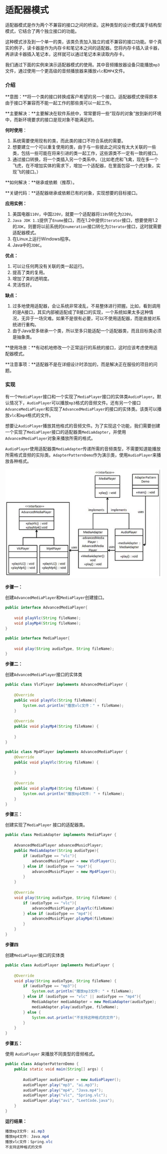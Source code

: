 # 适配器模式

适配器模式是作为两个不兼容的接口之间的桥梁。这种类型的设计模式属于结构型模式，它结合了两个独立接口的功能。

这种模式涉及到一个单一的类，该类负责加入独立的或不兼容的接口功能。举个真实的例子，读卡器是作为内存卡和笔记本之间的适配器。您将内存卡插入读卡器，再讲读卡器插入笔记本，这样就可以通过笔记本来读取内存卡。

我们通过下面的实例来演示适配器模式的使用。其中音频播放器设备只能播放`mp3`文件，通过使用一个更高级的音频播放器来播放`vlc`和`MP4`文件。

### 介绍

**意图：**将一个类的接口转换成客户希望的另一个接口。适配器模式使得原本由于接口不兼容而不能一起工作的那些类可以一起工作。

**主要解决：**主要解决在软件系统中，常常要将一些“现存的对象”放到新的环境中，而新环境要求的接口是现对象不能满足的。

**何时使用**：

1. 系统需要使用现有的类，而此类的接口不符合系统的需要。
2. 想要建立一个可以重复使用的类，由于与一些彼此之间没有太大关联的一些类，包括一些可能在将来引进的类一起工作，这些源类不一定有一致的接口。
3. 通过接口转换，将一个类插入另一个类系中。（比如老虎和飞禽，现在多一个飞虎，在不增加实体的需求下，增加一个适配器，在里面包容一个虎对象，实现飞的接口。）

**如何解决：**继承或依赖（推荐）。

**关键代码：**适配器继承或依赖已有的对象，实现想要的目标接口。

**应用实例：**

1. 美国电器`110V`，中国`220V`，就要一个适配器将`110V`转化为`220V`。
2. `Java JDK 1.1`提供了`Enume`接口，而在1.2中提供`Iterator`接口，想要使用1.2的`JDK`，则要将以前系统的`Enumeration`接口转化为`Iterator`接口，这时就需要适配器模式。
3. 在Linux上运行Windows程序。
4. Java中的`JDBC`。

**优点：**

1. 可以让任何两没有关联的类一起运行。
2. 提高了类的复用。
3. 增加了类的透明度。
4. 灵活性好。

**缺点：**

1. 过多地使用适配器，会让系统非常凌乱，不易整体进行把握。比如，看到调用的是A接口，其实内部被适配成了B接口的实现，一个系统如果太多这种情况，无异于一场灾难。如果不是很有必要，可以不使用适配器，而是直接对系统进行重构。
2. 由于Java至多继承一个类，所以至多只能适配一个适配器类，而且目标类必须是抽象类。

**使用场景：**有动机地修改一个正常运行的系统的接口，这时应该考虑使用适配器模式。

**注意事项：**适配器不是在详细设计时添加的，而是解决正在服役的项目的问题。

### 实现

有一个`MediaPlayer`接口和一个实现了`MediaPlayer`接口的实体类`AudioPlayer`。默认情况下，`AudioPlayer`可以播放`mp3`格式的音频文件。还有另一个接口`AdvanceMediaPlayer`和实现了`AdvancedMediaPlayer`的接口的实体类。该类可以播放`vlc`和`mp4`格式的文件。

想要让`AudioPlayer`播放其他格式的音频文件。为了实现这个功能，我们需要创建一个实现了`MediaPlayer`接口的适配器类`MediaAdapter`，并使用`AdvancedMediaPlayer`对象来播放所需的格式。

`AudioPlayer`使用适配器类`MediaAdapter`传递所需的音频类型，不需要知道能播放所需格式音频的实际类。`AdapterPatternDemo`作为演示类，使用`AudioPlayer`来播放各种格式。

![](../photo/Adapter.png)

**步骤一：**

创建`AdvancedMediaPlayer`和`MediaPlayer`创建接口。

```java
public interface AdvancedMediaPlayer{
    
    void playVlc(String fileName);
    void playMp4(String fileName);
}
```

```java
public interface MediaPlayer{
    
    void play(String audioType, String fileName);
}
```

**步骤二：**

创建`AdvancedMediaPlayer`接口的实体类

```java
public class VlcPlayer implements AdvancedMediaPlayer {
    
    @Override
    public void playVlc(String fileName){
        System.out.println("播放vlc文件：" + fileName);
    }
    
    @Override
    public void playMp4(String fileName) {
        
    }
}

```

```java
public class Mp4Player implements AdvancedMediaPlayer {
    @Override
    public void playVlc(String fileName) {

    }

    @Override
    public void playMp4(String fileName) {
        System.out.println("播放mp4文件: " + fileName);
    }
}
```

**步骤三：**

创建实现了`MediaPlayer` 接口的适配器类。

```java
public class MediaAdapter implements MediaPlayer {
    
    AdvancedMediaPlayer advancedMusicPlayer;
    public MediaAdapter(String audioType){
        if (audioType == "vlc"){
            advancedMusicPlayer = new VlcPlayer();
        } else if (audioType == "mp4"){
            advancedMusicPlayer = new Mp4Player();
        }
    }
    
    @Override
    void play(String audioType, String fileName) {
        if (audioType == "vlc"){
            advancedMusicPlayer.playVlc(fileName)
        } else if (audioType == "mp4"){
            advancedMusicPlayer.playMp4(fileName)
        }
    }
}
```

**步骤四**

创建`MediaPlayer`接口的实体类

```java
public class AudioPlayer implements MediaPlayer {
    
    @Override
    void play(String audioType, String fileName) {
        if (audioType == "mp3"){
            System.out.println("播放mp3文件: " + fileName);
        } else if (audioType == "vlc" || audioType == "mp4"){
            MediaAdapter mediaAdapter = new MediaAdapter(audioType);
            mediaAdapter.play(audioType, fileName);
        } else {
            System.out.println("不支持这种格式的文件");
        }
    }
}
```

**步骤五：**

使用 `AudioPlayer` 来播放不同类型的音频格式。

```java
public class AdapterPatternDemo {
    public static void main(String[] args) {

        AudioPlayer audioPlayer = new AudioPlayer();
        audioPlayer.play("mp3", "ai.mp3");
        audioPlayer.play("mp4", "Java.mp4");
        audioPlayer.play("vlc", "Spring.vlc");
        audioPlayer.play("avi", "LeetCode.java");
    }
}
```

**运行结果：**

```java
播放mp3文件: ai.mp3
播放mp4文件: Java.mp4
播放vlc文件：Spring.vlc
不支持这种格式的文件
```

